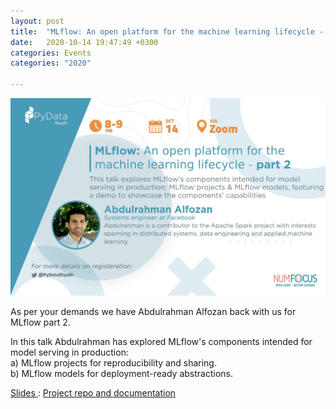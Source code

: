 ```yaml
---
layout: post
title:  "MLflow: An open platform for the machine learning lifecycle - part 2"
date:   2020-10-14 19:47:49 +0300
categories: Events
categories: "2020"

---
```

<img src="/assets/images/Mlflow2.jpg" alt="meetup">
<p>
As per your demands we have Abdulrahman Alfozan back with us for MLflow part 2.

In this talk Abdulrahman has explored MLflow's components intended for model serving in production:<br>
a) MLflow projects for reproducibility and sharing.<br>
b) MLflow models for deployment-ready abstractions.<br>

</p>
<a href="hhttps://github.com/alfozan/mlflow-example/blob/master/MLflow-presentation.pdf">Slides </a> :
<a href="https://github.com/alfozan/mlflow-example">Project repo and documentation </a>
